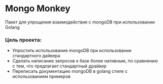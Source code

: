 # Mongo Monkey

Пакет для упрощения взаимодействия с mongoDB при использовании Golang

### Цель проекта:

- Упростить использование mongoDB при использовании стандартного дайвера
- Сделать написание запросов к базе более нативным, по сравнению с тем, что предлагает стандартный драйвер
- Переписать документацию mongoDB в golang стиле с использованием примеров
